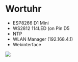 # Wortuhr

* ESP8266 D1 Mini
* WS2812 114LED (on Pin D5
* NTP
* WLAN Manager (192.168.4.1)
* Webinterface

<img src=https://github.com/eokgnah/Wortuhr/blob/master/Flash.png>
